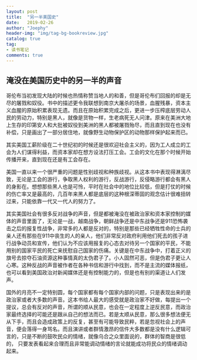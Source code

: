 ```yaml
---
layout: post
title:  "另一半美国史"
date:   2019-02-26
author: "Joephy"
header-img: "img/tag-bg-bookreview.jpg"
catalog: true
tag:
- 读书笔记 
comments: true
---
```

淹没在美国历史中的另一半的声音
-----------

哥伦布当初发现大陆的时候也热情称赞当地人的和善，但是哥伦布们回报的却是无尽的屠戮和奴役。书中的描述更令我联想到南京大屠杀的场景，血腥残暴，资本主义血腥的原始积累表现无遗。而且在原始积累完成之后，更进一步压榨底层劳动人民的劳动力，特别是黑人，就像是货物一样，生老病死无人问津。原来在美洲大地上生存的印第安人和大批被奴役到美洲的黑人都被屠戮殆尽，而且直到现在也没有补偿，只是画出了一部分居住地，就像野生动物保护区的动物那样保护起来而已。


其实美国工薪阶级在二十世纪初的时候还是很欢迎社会主义的，因为工人成立的工会为人们谋得利益，而资本家却在想方设法打压工会。工会的文化在那个时候开始传播开来，直到现在还是有工会存在。


美国一直以来一个很严重的问题是性别歧视和种族歧视。从这本书中表现得淋漓尽致，无论是工会的游行，争取黑人权利的游行，反战游行，反侵略游行都会有黑人的身影在。想想那些黑人也是可怜，平时在社会中的地位比较低，但是打仗的时候的伤亡率又是最高的，几百年来黑人都是底层的这种根深蒂固的观念估计很难扭转过来，只能依靠一代又一代人的努力了。


其实美国社会有很多反对战争的声音，但是都被淹没在被政治家和资本家控制的媒体的声音里面了，无论是一战，越南战争，朝鲜战争还是中东战争还是911恐怖袭击之后的报复性战争，非常多的人都是反对的，特别是那些已经牺牲性命的士兵的亲人还有那些在911中丧生的人的亲人，他们非常反对政府利用他们死去的孩子进行战争动员和宣传，他们认为不应该用报复的心态去对待另一个国家的平民，不能用别的国家平民的死亡来抚慰自己国家的伤痛。关键是在中东战争中，打着正义的旗号去掠夺石油资源这种事情真的太伪君子了。小人固然可恶，但是伪君子更让人心寒。这种反战的声音被作者在各种书信和游行中找到，而不是主流的媒体报纸，也可以看到美国政治对新闻媒体还是有控制能力的，但是也有别的渠道让人们发声。


国外的月亮不一定特别圆，每个国家都有每个国家内部的问题，只是表现出来的是政治家或者大多数的声音。这本书给人最大的感受就是政治家不好做，每提出一个提议，总会有反对的声音，所谓的顺从民意，也会在一定程度上逆反民意，而政治家最终选择的可能还是跟从自己的想法而已。若是太顺从民意，那么很多想法便无从下手，而且会造成政策上的反复，甚至有可能导致民粹，若是忽视社会上的声音，便会落得一身骂名。而且演讲或者群情激昂的信件大多数都是没有什么逻辑可言的，只是不断的鼓吹民众的情绪，就像乌合之众里面说的，群体的智商是很低的， 只要发表看起来合理而且非常能调动情绪的言论就能成功将民众的情绪调动起来。

